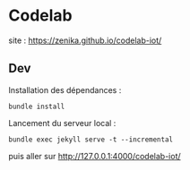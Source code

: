 # Codelab

site : https://zenika.github.io/codelab-iot/


## Dev

Installation des dépendances :
```shell
bundle install
```

Lancement du serveur local :
```shell
bundle exec jekyll serve -t --incremental
```
puis aller sur http://127.0.0.1:4000/codelab-iot/
